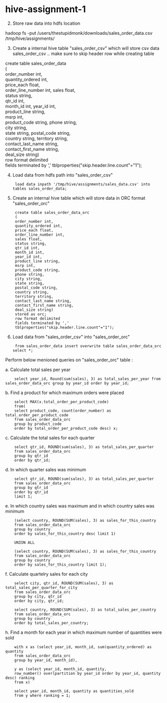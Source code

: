 # hive-assignment-1


2. Store raw data into hdfs location

hadoop fs -put /users/thestupidmonk/downloads/sales_order_data.csv /tmp/hive/assignments/

3. Create a internal hive table "sales_order_csv" which will store csv data sales_order_csv .. make sure to skip header row while creating table

create table sales_order_data                                                                                                      
     (                                                                                                                                       
     order_number int,                                                                                                                            
     quantity_ordered int,                                                                                                                       
     price_each float,                                                                                                                         
     order_line_number int,
     sales float,                                                                                                                            
     status string,                                                                                                                       
     qtr_id int,                                                                                                                         
     month_id int,
     year_id int,                                                                                                                            
     product_line string,                                                                                                                       
     msrp int,                                                                                                                         
     product_code string,
     phone string,                                                                                                                            
     city string,                                                                                                                       
     state string,
     postal_code string,                                                                                                                       
     country string,
     territory string,                                                                                                                        
     contact_last_name string,                                                                                                                       
     contact_first_name string,                                                                                                                         
     deal_size string)                                                                                                                             
     row format delimited                                                                                                                    
     fields terminated by ','
     tblproperties("skip.header.line.count"="1");   


4. Load data from hdfs path into "sales_order_csv" 

        load data inpath '/tmp/hive/assignments/sales_data.csv' into tables sales_order_data;


5. Create an internal hive table which will store data in ORC format "sales_order_orc"

        create table sales_order_data_orc                                                                                                           
        (                                                                                                                                       
        order_number int,                                                                                                                            
        quantity_ordered int,                                                                                                                       
        price_each float,                                                                                                                         
        order_line_number int,
        sales float,                                                                                                                            
        status string,                                                                                                                       
        qtr_id int,                                                                                                                         
        month_id int,
        year_id int,                                                                                                                            
        product_line string,                                                                                                                       
        msrp int,                                                                                                                         
        product_code string,
        phone string,                                                                                                                            
        city string,                                                                                                                       
        state string,
        postal_code string,                                                                                                                       
        country string,
        territory string,                                                                                                                        
        contact_last_name string,                                                                                                                       
        contact_first_name string,                                                                                                                         
        deal_size string)
        stored as orc;                                                                                                                          
        row format delimited                                                                                                                    
        fields terminated by ','
        tblproperties("skip.header.line.count"="1"); 


6. Load data from "sales_order_csv" into "sales_order_orc"

        from sales_order_data insert overwrite table sales_order_data_orc select *;


Perform below menioned queries on "sales_order_orc" table :


a. Calculate total sales per year


        select year_id, Round(sum(sales), 3) as total_sales_per_year from sales_order_data_orc group by year_id order by year_id;


b. Find a product for which maximum orders were placed

        select MAX(x.total_order_per_product_code)
        from(
        select product_code, count(order_number) as total_order_per_product_code
        from sales_order_data_orc
        group by product_code
        order by total_order_per_product_code desc) x;


c. Calculate the total sales for each quarter

        select qtr_id, ROUND(sum(sales), 3) as total_sales_per_quarter
        from sales_order_data_orc
        group by qtr_id
        order by qtr_id;


d. In which quarter sales was minimum

        select qtr_id, ROUND(sum(sales), 3) as total_sales_per_quarter
        from sales_order_data_orc
        group by qtr_id
        order by qtr_id
        limit 1;



e. In which country sales was maximum and in which country sales was minimum

        (select country, ROUND(SUM(sales), 3) as sales_for_this_country
        from sales_order_data_orc
        group by country
        order by sales_for_this_country desc limit 1)

        UNION ALL

        (select country, ROUND(SUM(sales), 3) as sales_for_this_country
        from sales_order_data_orc
        group by country
        order by sales_for_this_country limit 1);


f. Calculate quartelry sales for each city

        select city, qtr_id, ROUND(SUM(sales), 3) as total_sales_per_quarter_for_city
        from sales_order_data_orc
        group by city, qtr_id
        order by city, qtr_id;

        select country, ROUND(SUM(sales), 3) as total_sales_per_country
        from sales_order_data_orc
        group by country
        order by total_sales_per_country;


h. Find a month for each year in which maximum number of quantities were sold

        with x as (select year_id, month_id, sum(quantity_ordered) as quantity
        from sales_order_data_orc
        group by year_id, month_id), 

        y as (select year_id, month_id, quantity,
        row_number() over(partition by year_id order by year_id, quantity desc) ranking
        from x)
	
        select year_id, month_id, quantity as quantities_sold
        from y where ranking = 1;

      
